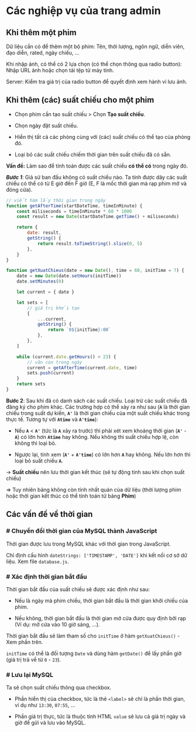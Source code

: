 # Các nghiệp vụ của trang admin

## Khi thêm một phim

Dữ liệu cần có để thêm một bộ phim: Tên, thời lượng, ngôn ngữ, diễn viên, đạo diễn, rated, ngày chiếu, ...

Khi nhập ảnh, có thể có 2 lựa chọn (có thể chọn thông qua radio button): Nhập URL ảnh hoặc chọn tải tệp từ máy tính.

Server: Kiểm tra giá trị của radio button để quyết định xem hành vi lưu ảnh.

## Khi thêm (các) suất chiếu cho một phim

-   Chọn phim cần tạo suất chiếu > Chọn **Tạo suất chiếu**.

-   Chọn ngày đặt suất chiếu.

-   Hiển thị tất cả các phòng cùng với (các) suất chiếu có thể tạo của phòng đó.

-   Loại bỏ các suất chiếu chiếm thời gian trên suất chiếu đã có sẵn.

**Vấn đề:** Làm sao để tính toán được các suất chiếu **có thể có** trong ngày đó.

**_Bước 1_**: Giả sử ban đầu không có suất chiếu nào. Ta tính được dãy các suất chiếu có thể có từ E giờ đến F giờ (E, F là mốc thời gian mà rạp phim mở và đóng cửa).

```js
// viết hàm lấy thời gian trong ngày
function getAfterTime(startDateTime, timeInMinute) {
    const miliseconds = timeInMinute * 60 * 1000
    const result = new Date(startDateTime.getTime() + miliseconds)

    return {
        date: result,
        getString() {
            return result.toTimeString().slice(0, 5)
        },
    }
}

function getXuatChieus(date = new Date(), time = 60, initTime = 7) {
    date = new Date(date.setHours(initTime))
    date.setMinutes(0)

    let current = { date }

    let sets = [
        // giá trị khởi tạo
        {
            ...current,
            getString() {
                return `0${initTime}:00`
            },
        },
    ]

    while (current.date.getHours() < 23) {
        // vãn còn trong ngày
        current = getAfterTime(current.date, time)
        sets.push(current)
    }
    return sets
}
```

**Bước 2**: Sau khi đã có danh sách các suất chiếu. Loại trừ các suất chiếu đã đăng ký cho phim khác. Các trường hợp có thể xảy ra như sau (**`A`** là thời gian chiếu trong suất dự kiến, **`A'`** là thời gian chiếu của một suất chiếu khác trong thực tế. Tương tự với **`Atime`** và **`A'time`**):

-   Nếu **`A`** < **`A'`** (tức là **`A`** xảy ra trước) thì phải xét xem khoảng thời gian (**`A'`** - **`A`**) có lớn hơn **`Atime`** hay không. Nếu không thì suất chiếu hợp lệ, còn không thì loại bỏ.

-   Ngược lại, tính xem (**`A'`** + **`A'time`**) có lớn hơn **`A`** hay không. Nếu lớn hơn thì loại bỏ suất chiếu **`A`**.

-> **Suất chiếu** nên lưu thời gian kết thúc (sẽ tự động tính sau khi chọn suất chiếu)

=> Tuy nhiên bảng không còn tính nhất quán của dữ liệu (thời lượng phim hoặc thời gian kết thúc có thể tính toán tử bảng **Phim**)

## Các vấn đề về thời gian

### # Chuyển đổi thời gian của MySQL thành JavaScript

Thời gian được lưu trong MySQL khác với thời gian trong JavaScript.

Chỉ định cấu hình `dateStrings: ['TIMESTAMP', 'DATE']` khi kết nối cơ sở dữ liệu. Xem file `database.js`.

### # Xác định thời gian bắt đầu

Thời gian bắt đầu của suất chiếu sẽ được xác định như sau:

- Nếu là ngày mà phim chiếu, thời gian bắt đầu là thời gian khởi chiếu của phim.

- Nếu không, thời gian bắt đầu là thời gian mở cửa được quy định bởi rạp (Ví dụ: mở cửa vào 10 giờ sáng, ...).

Thời gian bắt đầu sẽ làm tham số cho `initTime` ở hàm `getXuatChieus()` - Xem phần trên.

`initTime` có thể là đối tượng `Date` và dùng hàm `getDate()` để lấy phần giờ (giá trị trả về từ `0` - `23`).

### # Lưu lại MySQL

Ta sẽ chọn suất chiếu thông qua checkbox.

- Phần hiển thị của checkbox, tức là thẻ `<label>` sẽ chỉ là phần thời gian, ví dụ như `13:30`, `07:55`, ...

- Phần giá trị thực, tức là thuộc tính HTML `value` sẽ lưu cả giá trị ngày và giờ để gửi và lưu vào MySQL.

